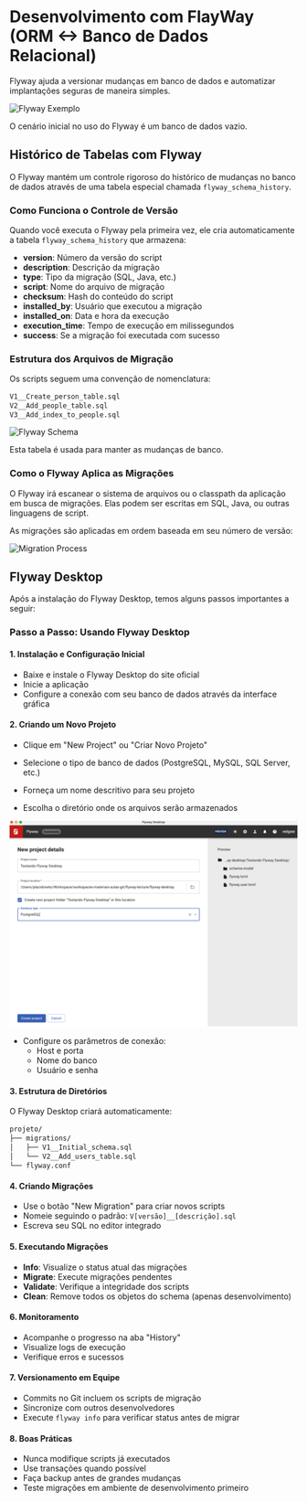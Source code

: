 # Desenvolvimento com FlayWay (ORM <-> Banco de Dados Relacional)


Flyway ajuda a versionar mudanças em banco de dados e automatizar implantações seguras de maneira simples.

![Flyway Exemplo](https://documentation.red-gate.com/fd/files/184127223/277579479/1/1737023775254/EmptyDb.png)

O cenário inicial no uso do Flyway é um banco de dados vazio. 

## Histórico de Tabelas com Flyway

O Flyway mantém um controle rigoroso do histórico de mudanças no banco de dados através de uma tabela especial chamada `flyway_schema_history`.

### Como Funciona o Controle de Versão

Quando você executa o Flyway pela primeira vez, ele cria automaticamente a tabela `flyway_schema_history` que armazena:

- **version**: Número da versão do script
- **description**: Descrição da migração
- **type**: Tipo da migração (SQL, Java, etc.)
- **script**: Nome do arquivo de migração
- **checksum**: Hash do conteúdo do script
- **installed_by**: Usuário que executou a migração
- **installed_on**: Data e hora da execução
- **execution_time**: Tempo de execução em milissegundos
- **success**: Se a migração foi executada com sucesso

### Estrutura dos Arquivos de Migração

Os scripts seguem uma convenção de nomenclatura:
```
V1__Create_person_table.sql
V2__Add_people_table.sql
V3__Add_index_to_people.sql
```

![Flyway Schema](https://documentation.red-gate.com/fd/files/184127223/277579480/1/1737023800879/EmptySchemaVersion.png)

Esta tabela é usada para manter as mudanças de banco.

### Como o Flyway Aplica as Migrações

O Flyway irá escanear o sistema de arquivos ou o classpath da aplicação em busca de migrações. Elas podem ser escritas em SQL, Java, ou outras linguagens de script.

As migrações são aplicadas em ordem baseada em seu número de versão:

![Migration Process](https://documentation.red-gate.com/fd/files/184127223/277579481/1/1737023821565/Migration-1-2.png)

## Flyway Desktop

Após a instalação do Flyway Desktop, temos alguns passos importantes a seguir:

### Passo a Passo: Usando Flyway Desktop

#### 1. **Instalação e Configuração Inicial**
- Baixe e instale o Flyway Desktop do site oficial
- Inicie a aplicação
- Configure a conexão com seu banco de dados através da interface gráfica

#### 2. **Criando um Novo Projeto**
- Clique em "New Project" ou "Criar Novo Projeto"
- Selecione o tipo de banco de dados (PostgreSQL, MySQL, SQL Server, etc.)

- Forneça um nome descritivo para seu projeto
- Escolha o diretório onde os arquivos serão armazenados

![Novo Projeto](images/novo-projeto.png)


- Configure os parâmetros de conexão:
    - Host e porta
    - Nome do banco
    - Usuário e senha

#### 3. **Estrutura de Diretórios**
O Flyway Desktop criará automaticamente:
```
projeto/
├── migrations/
│   ├── V1__Initial_schema.sql
│   └── V2__Add_users_table.sql
└── flyway.conf
```

#### 4. **Criando Migrações**
- Use o botão "New Migration" para criar novos scripts
- Nomeie seguindo o padrão: `V[versão]__[descrição].sql`
- Escreva seu SQL no editor integrado

#### 5. **Executando Migrações**
- **Info**: Visualize o status atual das migrações
- **Migrate**: Execute migrações pendentes
- **Validate**: Verifique a integridade dos scripts
- **Clean**: Remove todos os objetos do schema (apenas desenvolvimento)

#### 6. **Monitoramento**
- Acompanhe o progresso na aba "History"
- Visualize logs de execução
- Verifique erros e sucessos

#### 7. **Versionamento em Equipe**
- Commits no Git incluem os scripts de migração
- Sincronize com outros desenvolvedores
- Execute `flyway info` para verificar status antes de migrar

#### 8. **Boas Práticas**
- Nunca modifique scripts já executados
- Use transações quando possível
- Faça backup antes de grandes mudanças
- Teste migrações em ambiente de desenvolvimento primeiro